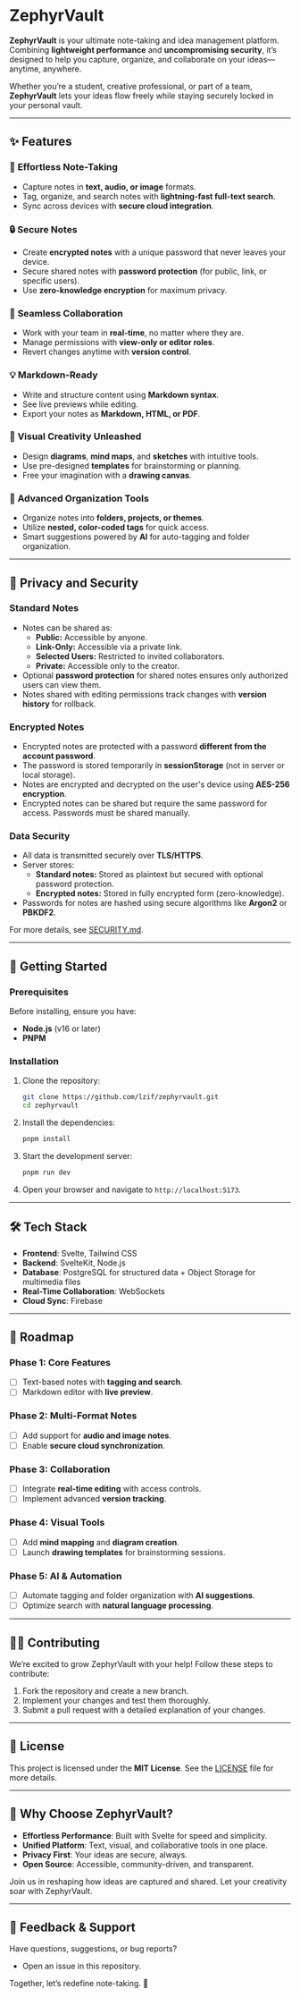# **ZephyrVault**

**ZephyrVault** is your ultimate note-taking and idea management platform. Combining **lightweight performance** and **uncompromising security**, it’s designed to help you capture, organize, and collaborate on your ideas—anytime, anywhere.

Whether you’re a student, creative professional, or part of a team, **ZephyrVault** lets your ideas flow freely while staying securely locked in your personal vault.

---

## ✨ **Features**

### 📝 **Effortless Note-Taking**

- Capture notes in **text, audio, or image** formats.
- Tag, organize, and search notes with **lightning-fast full-text search**.
- Sync across devices with **secure cloud integration**.

### 🔒 **Secure Notes**

- Create **encrypted notes** with a unique password that never leaves your device.
- Secure shared notes with **password protection** (for public, link, or specific users).
- Use **zero-knowledge encryption** for maximum privacy.

### 🤝 **Seamless Collaboration**

- Work with your team in **real-time**, no matter where they are.
- Manage permissions with **view-only or editor roles**.
- Revert changes anytime with **version control**.

### 💡 **Markdown-Ready**

- Write and structure content using **Markdown syntax**.
- See live previews while editing.
- Export your notes as **Markdown, HTML, or PDF**.

### 🎨 **Visual Creativity Unleashed**

- Design **diagrams**, **mind maps**, and **sketches** with intuitive tools.
- Use pre-designed **templates** for brainstorming or planning.
- Free your imagination with a **drawing canvas**.

### 📂 **Advanced Organization Tools**

- Organize notes into **folders, projects, or themes**.
- Utilize **nested, color-coded tags** for quick access.
- Smart suggestions powered by **AI** for auto-tagging and folder organization.

---

## 🔐 **Privacy and Security**

### **Standard Notes**

- Notes can be shared as:
  - **Public:** Accessible by anyone.
  - **Link-Only:** Accessible via a private link.
  - **Selected Users:** Restricted to invited collaborators.
  - **Private:** Accessible only to the creator.
- Optional **password protection** for shared notes ensures only authorized users can view them.
- Notes shared with editing permissions track changes with **version history** for rollback.

### **Encrypted Notes**

- Encrypted notes are protected with a password **different from the account password**.
- The password is stored temporarily in **sessionStorage** (not in server or local storage).
- Notes are encrypted and decrypted on the user's device using **AES-256 encryption**.
- Encrypted notes can be shared but require the same password for access. Passwords must be shared manually.

### **Data Security**

- All data is transmitted securely over **TLS/HTTPS**.
- Server stores:
  - **Standard notes:** Stored as plaintext but secured with optional password protection.
  - **Encrypted notes:** Stored in fully encrypted form (zero-knowledge).
- Passwords for notes are hashed using secure algorithms like **Argon2** or **PBKDF2**.

For more details, see [SECURITY.md](./SECURITY.md).

---

## 🚀 **Getting Started**

### **Prerequisites**

Before installing, ensure you have:

- **Node.js** (v16 or later)
- **PNPM**

### **Installation**

1. Clone the repository:

   ```bash
   git clone https://github.com/lzif/zephyrvault.git
   cd zephyrvault
   ```

2. Install the dependencies:

   ```bash
   pnpm install
   ```

3. Start the development server:

   ```bash
   pnpm run dev
   ```

4. Open your browser and navigate to `http://localhost:5173`.

---

## 🛠️ **Tech Stack**

- **Frontend**: Svelte, Tailwind CSS
- **Backend**: SvelteKit, Node.js
- **Database**: PostgreSQL for structured data + Object Storage for multimedia files
- **Real-Time Collaboration**: WebSockets
- **Cloud Sync**: Firebase

---

## 🎯 **Roadmap**

### **Phase 1: Core Features**

- [ ] Text-based notes with **tagging and search**.
- [ ] Markdown editor with **live preview**.

### **Phase 2: Multi-Format Notes**

- [ ] Add support for **audio and image notes**.
- [ ] Enable **secure cloud synchronization**.

### **Phase 3: Collaboration**

- [ ] Integrate **real-time editing** with access controls.
- [ ] Implement advanced **version tracking**.

### **Phase 4: Visual Tools**

- [ ] Add **mind mapping** and **diagram creation**.
- [ ] Launch **drawing templates** for brainstorming sessions.

### **Phase 5: AI & Automation**

- [ ] Automate tagging and folder organization with **AI suggestions**.
- [ ] Optimize search with **natural language processing**.

---

## 🧑‍💻 **Contributing**

We’re excited to grow ZephyrVault with your help! Follow these steps to contribute:

1. Fork the repository and create a new branch.
2. Implement your changes and test them thoroughly.
3. Submit a pull request with a detailed explanation of your changes.

---

## 📜 **License**

This project is licensed under the **MIT License**. See the [LICENSE](LICENSE) file for more details.

---

## 🌟 **Why Choose ZephyrVault?**

- **Effortless Performance**: Built with Svelte for speed and simplicity.
- **Unified Platform**: Text, visual, and collaborative tools in one place.
- **Privacy First**: Your ideas are secure, always.
- **Open Source**: Accessible, community-driven, and transparent.

Join us in reshaping how ideas are captured and shared. Let your creativity soar with ZephyrVault.

---

## 💬 **Feedback & Support**

Have questions, suggestions, or bug reports?

- Open an issue in this repository.

Together, let’s redefine note-taking. 🚀
